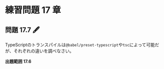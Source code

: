 # 練習問題 17 章

## 問題 17.7 🖋

TypeScriptのトランスパイルは`@babel/preset-typescript`や`tsc`によって可能だが、それぞれの違いを調べなさい。

**出題範囲 17.6**
